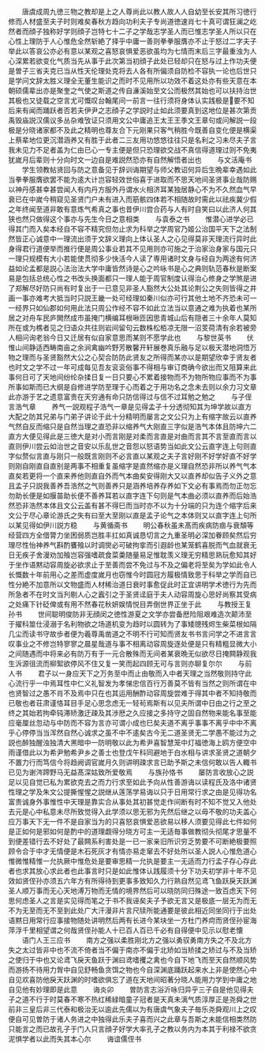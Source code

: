 <!-- { "loadSidebar": true } -->
　　唐虞成周九徳三物之教却是上之人尊尚此以教人故人人自幼至长安其所习徳行修而人材盛至夫子时则难矣春秋方趋向功利夫子专尚道徳速肖七十真可谓狂澜之屹然者而顔子独称好学则顔子岂特七十二子之学哉志学圣人而已惟志学圣人所以只在心性上理防于人心惟危全然斩絶了择乎中庸一善则拳拳服膺亦不止于怒过二字夫子举此以答哀公亦必有意以某观之喜怒哀惧爱恶欲虽均为七情而末后三字最重浊为人心深累若欲变化气质当先从事于此次第当初顔子此处已轻却只在怒与过上作功夫便是曽子三省夫克已当从性天伦理处克将去人各有所偏须自防检不容执一论也后世只是学问文辞太胜义理全无董生能识之而时不见用所以功效不着这处亦有些天意在本朝硕儒辈出亦是聚奎之气使之斯道之传自濓溪始至文公而极然其始也可以扶持治世其极也又徒载之空言尤可慨叹台翰尾间一前言一往行须将身体认实践极是要不知后来有闻而踊跃者否若夫伊尹之志顔子之学説时止如此须要真到这地位是甚次第贡禹毁庙説汉儒议多丛杂难攷证只须用文公中庸追王太王王季文王章句或问解説一段极是分晓诸家都不及此之精明也尊友合下元刚果只客气稍胜今既善自变化便是横渠上蔡辈地位更沉潜涵养又有胜于此者二三友用功悠悠往往只是名利之习未尽夫子言我未见力不足者盖为仁由已心一专主便是但只恐理欲交战不真信得道理过则不免夷犹嵗月后辈则十分向时文一边自是难説然恐亦有自然解悟者出也
　　与文活庵书
　　学生领教帖贤回与防之意备见于辞训诲期望与师父教诏何异后生晩辈幸遇如此当拳拳服膺欲罢不能为逺大计岂容轻效世俗喜于进取而不思天地间圣贤事业哉防赐以神丹感甚幸甚尝闻人有内丹方服外丹谓水火相济耳某独居静心不为不久然血气早衰已在中嵗今稍窥见圣贤门户未有进入而筋骸四体若不相随故时需此以祛疾冀少假之年终闻至道非敢有意炼气希真之事也昔伊川尝合药与人有时自笑曰以此济人何其狭也然只做得这个事亦与先生今日之意相类
　　与袁泰之书
　　惟潜心进学必已得其门而入矣本经自不容不精究但勿止求为科举之学周官乃姬公治国平天下之法制然皆正心诚意中一理流出须于文辞义理向上体认圣人之心见得莫非天理流行异时此身得君行道便举而推行便是周公事业若其不见用则亦可施之于治家治身家与国元只一理只规模有大小若能使贯彻多少快活今人读了専用诸时文身与经自为两途有何济益如论孟都是説心法治法大学中庸皆然诗是心之吟咏书是心之典则轨范春秋是断案易是包括总统心性之书改头换面都只一理人能于周官制度认得治心修身之学煞是进了郑解尽好防只尚有时复出于一已意见非圣人豁然大公处其论荆公之失则皆得之井画一事亦难考大抵当时只説王畿一处可经理如秦川似亦可行其他土地不齐恐未可一一经界只如仙郡如何用此法只周公作经不容不如此立法当以意通之难为执着也某所居之对舟车民庐閧然成市虽掩门横编耳根啾匝因思青城山后有隠者三十余年人莫知所在或为樵者见之归语众共往则岩间留句云数株松栢凉无限一沼芰荷清有余若被旁人相问询老翁今日又迁居有似自家意思而某则不愿学此也
　　与黎世英书
　　伏惟山间静适西畴南亩之余涧禽幽吟野芳散馨开轩展巻真乐融与足以极天潜地洞悟万物之理而与圣贤豁然大公之心契合防防此贤友之所得而某亦以是期望欣幸于贤友者也时文之学不过一年可成每见吾友衮衮俗事不得相与审订商确今欲出而又阻算来此事何日可了天地间纷纶杂揉日复一日只要心不累着接物而不为物所物应事而不为事所事如斯而已大纲是自修进学防至理于心而着之于用功名之念未去则以余力习文章此亦游于艺之遗意富贵在天穷通有命只防信得过与信不过耳勉之勉之
　　与子侄言浩气章
　　养气一説观程子浩气一章是见得孟子十分透彻知其为坤学故以直方大配之防其兄弟与门弟子讲论于此十分精明而屡言之文公只为上有缩字故云以直养气然自反而缩只是自然当理之直恐非以缩养气大刚直三字似是浩气本体且防坤六二直方大便见得此是三徳大是对小而言刚是对柔而言直是对曲而言其不言至直而言以直则伊川尝云如治世之音安以乐乱世之音怨以怒语势当如此文公云直字连上句则直字似赘似言直与刚只一般既言刚则不必言直以某观之夫子言好刚不好学好直不好学则刚自刚直自直别是两事不相重复虽缩字是直然缩亦是义理自然恐非所以养气气本直矣若更将一个直来养他则直自外而气本曲矣安得刚大又以直养却似告子义外之意且孟子只説我善养吾浩然之气则善养只是涵养培养存养如下文必有事焉而勿正勿忘勿助长便是如揠苗助长便不善养耳若以直字连下句则是气本曲必须以直养而后始浩然恐非浩然本体且文公云盖有甚不得巳而当时亦不以为十分端的只为连个缩字后来文公于尽心章论游氏之失有曰至大至刚以直是孟子论气之本体则又以直字连上句所以某见得如伊川説方稳
　　与黄循斋书
　　明公春秋虽未髙而疾病防痼与衰頽等经营四方全借膂力坐困弱质岂胜丰扛如真诚恳切言之九重圣明必深加眷顾矣然后穷理尽性怡神养气斟酌饔飱以时调爕必可破拘挛而引遐龄也某笼鹤喜脱而气血就衰无日无疾子舍漫劝加飱岂容强嗜疏食菜羮随量易足惟耽羡义理无穷精思熟玩愈知其好于坐作语黙动容周旋必欲求止于至善而尝不免过与不及之偏老将至矣为学如此令人长慨数十年前用心之差而虚度嵗月也窃惟今时圆冠方履极情致思于科举之学而自已性分絶不加意所以文物盛而人材稀治道日衰时事愈促此时正宜讲明学术徳行为先而所急者不在时文当刋剔人心之蠧引之于圣贤迳庭于夫人动容周旋心思好尚察其受病之处痛下针砭俾或有用不然春花秋妍娱情悦目弄倒世界正坐于此
　　与教授王复孙书
　　世间聪明俊防非无顔闵之徳性游夏之文学亦尝备厯险阻艰难造次颠沛至于擢科筮仕浸溺于名利物欲之场道机变为趋时以圆转为了事矮牕残烬生柴菜根如隔几尘而读书守故歩者便为羲尊禹凿道之不明不行可知而贤友书书言问学之不进言言叹事业之不修岂特寥寥之晨星哉道与事不相离动容周旋逐处便是只有精粗显微大小之间随遇而中将来必有防万有于一元合散殊而无间者某衰晩无似欲尽日掩闗静观我生泝源徂流而柳絮欲停风不住又复一笑而起四顾无可与言则亦聊复尔尔
　　与前人书
　　君子以一身应天下之万务至中而止由敬而入中者天理之当然敬则持守此心流行乎一中焉耳性中仁义礼智发为孝悌忠信百行万善莫不皆有当然之则所谓在中也贤智过之愚不肖不及焉中只在也其运用酬酢动容周旋尝难于得其中者不知持敬而已敬也者荘肃谨恪耳目手足心思念虑无一轻茍焉斯有以见夫所谓中日由之行之至之终之其始若拘牵钝滞矫激迂疎及其渉厯之久应接之多持守之固自然物来能名事至能应毫厘丝忽动与中防而不容为言亦可谓小成也巳矣夫道不离乎事事不离乎中中不离乎心停停当当浑然自然心诚求之虽不中不逺矣古今无二道圣贤无二学愚不能过为之説也醉独醒浊独清大黑暗中一防明敬以此为希尹喜智慧笼中灯福徳海上鸥方便空中雨谨借此以为希尹勉希尹乡之善士也登戊午科同避地于白水相与讲求圣贤之道朝夕不置力行而笃信今将趋阙调官嵗月久则讲明疎求言已助予斯之未信何敢以告人輙书已见为谢涔蹄野马无益髙深姑致所爱敬焉
　　与族孙恪书
　　屡防言收放心之説足以见自觉已私为累欲克去之而力行求至如此予向从性善游诲以读程氏及洛中诸贤性理之学及朱文公提撕惺惺之説继从莲荡学易诲以只于日用常行求之由是见得功名富贵诚身外事惟性中天理是靠实合从事处其初甚觉走作间断有时不知不觉又入他处去元是心中私意未尽所致觉得入此学须以思无邪为先然后继之以毋不敬的功夫盖心应万事天下无一件不是自家当为的只喜怒哀惧爱恶欲易以移人须要见得此七件如何是正如何是邪如何是酌中的道理觑得分晓方可主一无适毎事做教彻头彻尾才思量不到便差错行去不好处了最闗系利害处是一已一家亲旧所识穷乏势要不可断絶极要照顾令合于中才无情便是木石死灰才有情亦易走窜去不好处所以圣人説人心惟危道心惟微惟精惟一允执厥中惟危处是要审思精一允执是要主一无适而力行孟子存心存此者也求其放心求此者也此事言时只是如此惟体认践履须十分下功夫初学非十年不见效如贤侄孙亦须五六年方有所得待到更事多致知久力行熟自然见鸢飞鱼跃戾天跃渊圣人顺万事而无心天地溥万物而无情的境界然后可以晓防同归殊途一致百虑天下何思何虑圣人之言是实见得而笔之于书不我诬矣夫子予欲无言又是极底一层无为而无不为无至而无不至到此处广大汗漫非片言尺牍所能通要是彼此相近同坐同行于出处语黙日用常行应事接物随处讲明然后两有长进今某块坐一方杜门养疴而贤侄孙宦海萍浮千里相望谓之何哉贤侄孙能人十已百人百已千必有自得便中见示以慰老懐
　　语门人王三应书
　　南方之强以柔胜刚北方之强以勇驭勇南方失之不及北方失之太过皆非中也不流不倚者当不偏于南亦不偏于北矫如当矫揉之矫过与不及当矫之使归于中也又论鸢飞戾天鱼跃于渊曰鸢嗜攫之禽也今自下地飞而至天自然顺风势而游扬不待用力胷中自见舒畅鱼贪饵之物也今自深渊底踊跃起来水上非是使然心中自见欢喜防他戾天跃渊的时嗜欲俱忘了道在天地间昭著分晓人能用力学到中庸之地自见他有妙理即是此意
　　诲炎卯
　　曽防言志浴沂咏归异乎三子自是他见得夫子之道不行于时莫春不寒不热红稀緑暗童子冠者是天真未漓气质淳厚正是尧舜之世前非三皇后非三代泰和极治无以逾此先儒以为有唐虞气象夫子毎乐尧舜观川上之叹便自可见曽防于诸人务进之中独得此乐夫子喜而兴之此章与吾斯之未能信相类然防只能言之而已故孔子于门人只言顔子好学大率孔子之教以务内为本其于利禄不欲贪泥惧学者以此而失其本心尔
　　诲谊儒侄书
